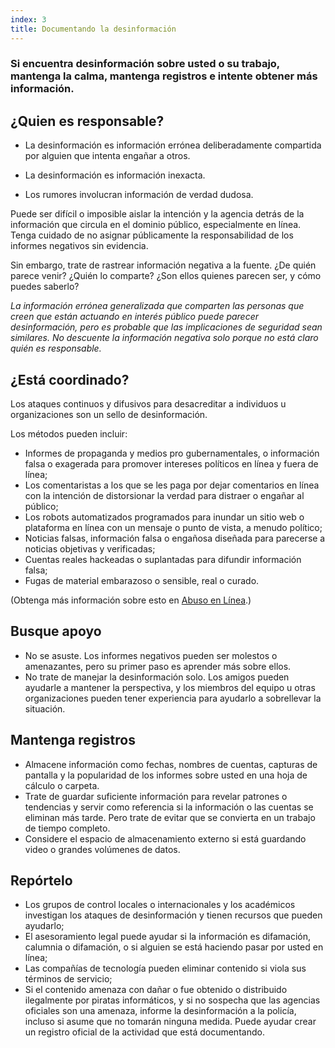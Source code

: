 ```yaml
---
index: 3
title: Documentando la desinformación
---
```

### Si encuentra desinformación sobre usted o su trabajo, mantenga la calma, mantenga registros e intente obtener más información.

## ¿Quien es responsable?

* La desinformación es información errónea deliberadamente compartida por alguien que intenta engañar a otros.

* La desinformación es información inexacta.

* Los rumores involucran información de verdad dudosa.

Puede ser difícil o imposible aislar la intención y la agencia detrás de la información que circula en el dominio público, especialmente en línea. Tenga cuidado de no asignar públicamente la responsabilidad de los informes negativos sin evidencia.

Sin embargo, trate de rastrear información negativa a la fuente. ¿De quién parece venir? ¿Quién lo comparte? ¿Son ellos quienes parecen ser, y cómo puedes saberlo?

*La información errónea generalizada que comparten las personas que creen que están actuando en interés público puede parecer desinformación, pero es probable que las implicaciones de seguridad sean similares. No descuente la información negativa solo porque no está claro quién es responsable.*

## ¿Está coordinado?

Los ataques continuos y difusivos para desacreditar a individuos u organizaciones son un sello de desinformación.

Los métodos pueden incluir:

* Informes de propaganda y medios pro gubernamentales, o información falsa o exagerada para promover intereses políticos en línea y fuera de línea;
* Los comentaristas a los que se les paga por dejar comentarios en línea con la intención de distorsionar la verdad para distraer o engañar al público;
* Los robots automatizados programados para inundar un sitio web o plataforma en línea con un mensaje o punto de vista, a menudo político;
* Noticias falsas, información falsa o engañosa diseñada para parecerse a noticias objetivas y verificadas;
* Cuentas reales hackeadas o suplantadas para difundir información falsa;
* Fugas de material embarazoso o sensible, real o curado.

(Obtenga más información sobre esto en [Abuso en Línea](umbrella://communications/online-abuse).)

## Busque apoyo

* No se asuste. Los informes negativos pueden ser molestos o amenazantes, pero su primer paso es aprender más sobre ellos.
* No trate de manejar la desinformación solo. Los amigos pueden ayudarle a mantener la perspectiva, y los miembros del equipo u otras organizaciones pueden tener experiencia para ayudarlo a sobrellevar la situación.

## Mantenga registros

* Almacene información como fechas, nombres de cuentas, capturas de pantalla y la popularidad de los informes sobre usted en una hoja de cálculo o carpeta.
* Trate de guardar suficiente información para revelar patrones o tendencias y servir como referencia si la información o las cuentas se eliminan más tarde. Pero trate de evitar que se convierta en un trabajo de tiempo completo.
* Considere el espacio de almacenamiento externo si está guardando video o grandes volúmenes de datos.

## Repórtelo

* Los grupos de control locales o internacionales y los académicos investigan los ataques de desinformación y tienen recursos que pueden ayudarlo;
* El asesoramiento legal puede ayudar si la información es difamación, calumnia o difamación, o si alguien se está haciendo pasar por usted en línea;
* Las compañías de tecnología pueden eliminar contenido si viola sus términos de servicio;
* Si el contenido amenaza con dañar o fue obtenido o distribuido ilegalmente por piratas informáticos, y si no sospecha que las agencias oficiales son una amenaza, informe la desinformación a la policía, incluso si asume que no tomarán ninguna medida. Puede ayudar crear un registro oficial de la actividad que está documentando.